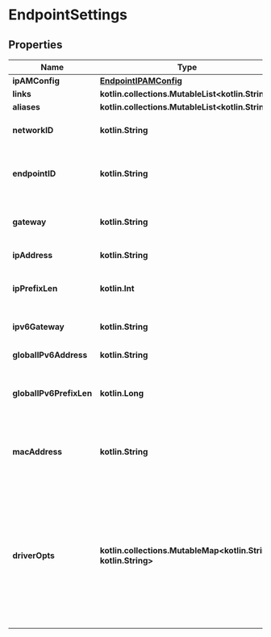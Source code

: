 
# EndpointSettings

## Properties
Name | Type | Description | Notes
------------ | ------------- | ------------- | -------------
**ipAMConfig** | [**EndpointIPAMConfig**](EndpointIPAMConfig.md) |  |  [optional]
**links** | **kotlin.collections.MutableList&lt;kotlin.String&gt;** |  |  [optional]
**aliases** | **kotlin.collections.MutableList&lt;kotlin.String&gt;** |  |  [optional]
**networkID** | **kotlin.String** | Unique ID of the network.  |  [optional]
**endpointID** | **kotlin.String** | Unique ID for the service endpoint in a Sandbox.  |  [optional]
**gateway** | **kotlin.String** | Gateway address for this network.  |  [optional]
**ipAddress** | **kotlin.String** | IPv4 address.  |  [optional]
**ipPrefixLen** | **kotlin.Int** | Mask length of the IPv4 address.  |  [optional]
**ipv6Gateway** | **kotlin.String** | IPv6 gateway address.  |  [optional]
**globalIPv6Address** | **kotlin.String** | Global IPv6 address.  |  [optional]
**globalIPv6PrefixLen** | **kotlin.Long** | Mask length of the global IPv6 address.  |  [optional]
**macAddress** | **kotlin.String** | MAC address for the endpoint on this network.  |  [optional]
**driverOpts** | **kotlin.collections.MutableMap&lt;kotlin.String, kotlin.String&gt;** | DriverOpts is a mapping of driver options and values. These options are passed directly to the driver and are driver specific.  |  [optional]



